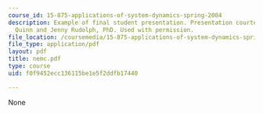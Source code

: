 ```yaml
---
course_id: 15-875-applications-of-system-dynamics-spring-2004
description: Example of final student presentation. Presentation courtesy of Timothy
  Quinn and Jenny Rudolph, PhD. Used with permission.
file_location: /coursemedia/15-875-applications-of-system-dynamics-spring-2004/f0f9452ecc136115be1e5f2ddfb17440_nemc.pdf
file_type: application/pdf
layout: pdf
title: nemc.pdf
type: course
uid: f0f9452ecc136115be1e5f2ddfb17440

---
```

None